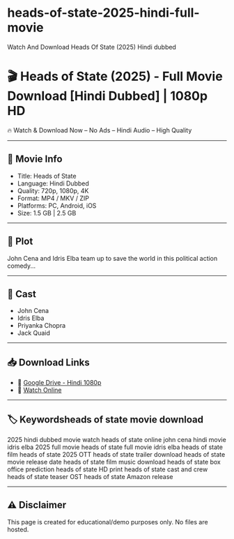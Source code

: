 # heads-of-state-2025-hindi-full-movie
Watch And Download Heads Of State (2025) Hindi dubbed

# 🎬 Heads of State (2025) - Full Movie Download [Hindi Dubbed] | 1080p HD

🔥 Watch & Download Now – No Ads – Hindi Audio – High Quality

---

## 📜 Movie Info

- Title: Heads of State  
- Language: Hindi Dubbed  
- Quality: 720p, 1080p, 4K  
- Format: MP4 / MKV / ZIP  
- Platforms: PC, Android, iOS  
- Size: 1.5 GB | 2.5 GB

---

## 📖 Plot

John Cena and Idris Elba team up to save the world in this political action comedy...

---

## 👥 Cast

- John Cena  
- Idris Elba  
- Priyanka Chopra  
- Jack Quaid

---

## 📥 Download Links

- 🔗 [Google Drive - Hindi 1080p](#)  
- 🔗 [Watch Online](#)

---

## 🏷 Keywordsheads of state movie download
2025 hindi dubbed movie
watch heads of state online
john cena hindi movie
idris elba 2025 full movie
heads of state full movie
idris elba heads of state film
heads of state 2025 OTT
heads of state trailer download
heads of state movie release date
heads of state film music download
heads of state box office prediction
heads of state HD print
heads of state cast and crew
heads of state teaser OST
heads of state Amazon release

---

## ⚠️ Disclaimer

This page is created for educational/demo purposes only. No files are hosted.
